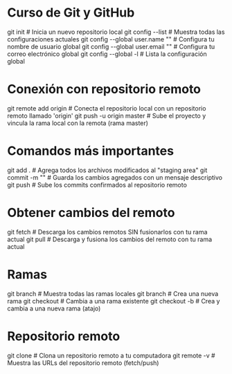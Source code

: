 # Curso de Git y GitHub

git init                            # Inicia un nuevo repositorio local
git config --list                   # Muestra todas las configuraciones actuales
git config --global user.name "<nombre>"   # Configura tu nombre de usuario global
git config --global user.email "<email>"   # Configura tu correo electrónico global
git config --global -l              # Lista la configuración global

# Conexión con repositorio remoto
git remote add origin <url>         # Conecta el repositorio local con un repositorio remoto llamado 'origin'
git push -u origin master           # Sube el proyecto y vincula la rama local con la remota (rama master)

# Comandos más importantes
git add .                           # Agrega todos los archivos modificados al "staging area"
git commit -m "<mensaje>"           # Guarda los cambios agregados con un mensaje descriptivo
git push                            # Sube los commits confirmados al repositorio remoto

# Obtener cambios del remoto
git fetch                           # Descarga los cambios remotos SIN fusionarlos con tu rama actual
git pull                            # Descarga y fusiona los cambios del remoto con tu rama actual

# Ramas
git branch                          # Muestra todas las ramas locales
git branch <nombre>                 # Crea una nueva rama
git checkout <nombre-de-la-rama>   # Cambia a una rama existente
git checkout -b <nombre>            # Crea y cambia a una nueva rama (atajo)

# Repositorio remoto
git clone <url-del-repositorio>     # Clona un repositorio remoto a tu computadora
git remote -v                       # Muestra las URLs del repositorio remoto (fetch/push)
